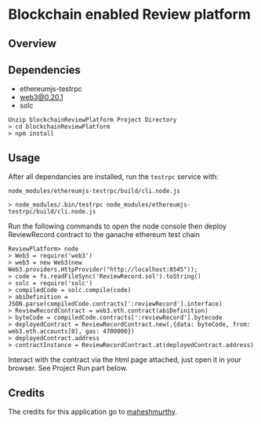 # Blockchain enabled Review platform



## Overview


## Dependencies

* ethereumjs-testrpc 
* web3@0.20.1
* solc


```
Unzip blockchainReviewPlatform Project Directory
> cd blockchainReviewPlatform
> npm install 
```

## Usage

After all dependancies are installed, run the `testrpc` service with:
```
node_modules/ethereumjs-testrpc/build/cli.node.js

> node_modules/.bin/testrpc node_modules/ethereumjs-testrpc/build/cli.node.js
```

Run the following commands to open the node console then deploy ReviewRecord contract to the ganache ethereum test chain

```
ReviewPlatform> node
> Web3 = require('web3')
> web3 = new Web3(new Web3.providers.HttpProvider("http://localhost:8545"));
> code = fs.readFileSync('ReviewRecord.sol').toString()
> solc = require('solc')
> compiledCode = solc.compile(code)
> abiDefinition = JSON.parse(compiledCode.contracts[':reviewRecord'].interface)
> ReviewRecordContract = web3.eth.contract(abiDefinition)
> byteCode = compiledCode.contracts[':reviewRecord'].bytecode
> deployedContract = ReviewRecordContract.new(,{data: byteCode, from: web3.eth.accounts[0], gas: 4700000})
> deployedContract.address
> contractInstance = ReviewRecordContract.at(deployedContract.address)
```

Interact with the contract via the html page attached, just open it in your browser. See Project Run part below.

## Credits

The credits for this application go to [maheshmurthy](https://gist.github.com/maheshmurthy).
